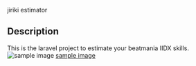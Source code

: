 jiriki estimator

## Description
This is the laravel project to estimate your beatmania IIDX skills.
![sample image](https://imgur.com/vzbjcak)
[sample image](https://i.imgur.com/vzbjcak.png)

## 
